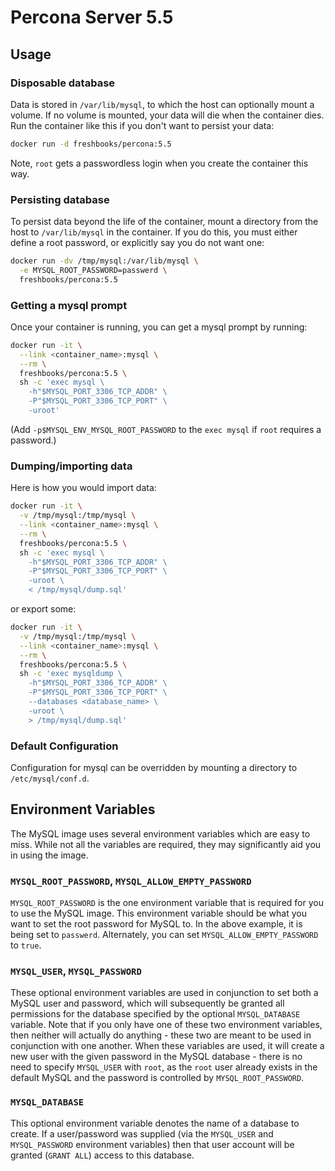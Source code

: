 # Percona Server 5.5

## Usage

### Disposable database

Data is stored in `/var/lib/mysql`, to which the host can optionally mount a
volume. If no volume is mounted, your data will die when the container dies.
Run the container like this if you don't want to persist your data:

```bash
docker run -d freshbooks/percona:5.5
```

Note, `root` gets a passwordless login when you create the container this way.

### Persisting database

To persist data beyond the life of the container, mount a directory from the
host to `/var/lib/mysql` in the container. If you do this, you must either
define a root password, or explicitly say you do not want one:

```bash
docker run -dv /tmp/mysql:/var/lib/mysql \
  -e MYSQL_ROOT_PASSWORD=passwerd \
  freshbooks/percona:5.5
```

### Getting a mysql prompt

Once your container is running, you can get a mysql prompt by running:

```bash
docker run -it \
  --link <container_name>:mysql \
  --rm \
  freshbooks/percona:5.5 \
  sh -c 'exec mysql \
    -h"$MYSQL_PORT_3306_TCP_ADDR" \
    -P"$MYSQL_PORT_3306_TCP_PORT" \
    -uroot'
```

(Add `-p$MYSQL_ENV_MYSQL_ROOT_PASSWORD` to the `exec mysql` if `root` requires
a password.)

### Dumping/importing data

Here is how you would import data:

```bash
docker run -it \
  -v /tmp/mysql:/tmp/mysql \
  --link <container_name>:mysql \
  --rm \
  freshbooks/percona:5.5 \
  sh -c 'exec mysql \
    -h"$MYSQL_PORT_3306_TCP_ADDR" \
    -P"$MYSQL_PORT_3306_TCP_PORT" \
    -uroot \
    < /tmp/mysql/dump.sql'
```

or export some:
```bash
docker run -it \
  -v /tmp/mysql:/tmp/mysql \
  --link <container_name>:mysql \
  --rm \
  freshbooks/percona:5.5 \
  sh -c 'exec mysqldump \
    -h"$MYSQL_PORT_3306_TCP_ADDR" \
    -P"$MYSQL_PORT_3306_TCP_PORT" \
    --databases <database_name> \
    -uroot \
    > /tmp/mysql/dump.sql'
```


### Default Configuration

Configuration for mysql can be overridden by mounting a directory to
`/etc/mysql/conf.d`.

## Environment Variables

The MySQL image uses several environment variables which are easy to miss. While
not all the variables are required, they may significantly aid you in using the
image.

### `MYSQL_ROOT_PASSWORD`, `MYSQL_ALLOW_EMPTY_PASSWORD`

`MYSQL_ROOT_PASSWORD` is the one environment variable that is required for you to use the MySQL
image. This environment variable should be what you want to set the root
password for MySQL to. In the above example, it is being set to
`passwerd`. Alternately, you can set `MYSQL_ALLOW_EMPTY_PASSWORD` to `true`.

### `MYSQL_USER`, `MYSQL_PASSWORD`

These optional environment variables are used in conjunction to set both a MySQL
user and password, which will subsequently be granted all permissions for the
database specified by the optional `MYSQL_DATABASE` variable. Note that if you
only have one of these two environment variables, then neither will actually do
anything - these two are meant to be used in conjunction with one another. When
these variables are used, it will create a new user with the given password in
the MySQL database - there is no need to specify `MYSQL_USER` with `root`, as
the `root` user already exists in the default MySQL and the password is
controlled by `MYSQL_ROOT_PASSWORD`.

### `MYSQL_DATABASE`

This optional environment variable denotes the name of a database to create. If
a user/password was supplied (via the `MYSQL_USER` and `MYSQL_PASSWORD`
environment variables) then that user account will be granted (`GRANT ALL`)
access to this database.

